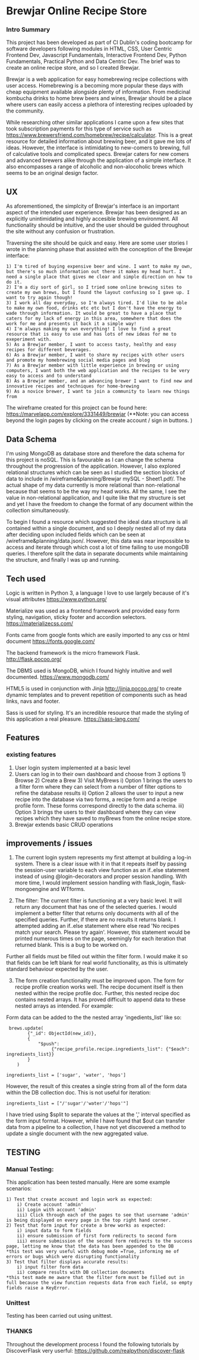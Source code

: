 # Brewjar Online Recipe Store

### Intro Summary
This project has been developed as part of CI Dublin's coding bootcamp for software developers following modules in HTML, CSS, User Centric Frontend Dev, Javascript Fundamentals, Interactive Frontend Dev, Python Fundamentals, Practical Python and Data Centric Dev. The brief was to create an online recipe store, and so I created Brewjar. 

Brewjar is a web application for easy homebrewing recipe collections with user access. Homebrewing is a becoming more popular these days with cheap equipment available alongside plenty of information. From medicinal kombucha drinks to home brew beers and wines, Brewjar should be a place where users can easily access a plethora of interesting recipes uploaded by the community. 

While researching other similar applications I came upon a few sites that took subscription payments for this type of service such as https://www.brewersfriend.com/homebrew/recipe/calculator. This is a great resource for detailed information about brewing beer, and it gave me lots of ideas. However, the interface is intimidating to new-comers to brewing, full of calculative tools and complicated specs. Brewjar caters for new comers and advanced brewers alike through the application of a simple interface. It also encompasses a range of alcoholic and non-alocoholic brews which seems to be an original design factor.

## UX

As aforementioned, the simplcity of Brewjar's interface is an important aspect of the intended user experience. Brewjar has been designed as an explicitly unintimidating and highly accesible brewing 
environment. All functionality should be intuitive, and the user should be guided throughout the site without any confusion or frustration.

Traversing the site should be quick and easy. Here are some user stories I wrote in the planning phase that assisted with the conception of the Brewjar interface: 

    1) I'm tired of buying expensive beer and wine. I want to make my own, but there's so much information out there it makes my head hurt. I need a single place that gives me clear and simple direction on how to do it. 
    2) I'm a diy sort of girl, so I tried some online brewing sites to create my own brews, but I found the layout confusing so I gave up. I want to try again though!
    3) I work all day everyday, so I'm always tired. I'd like to be able to make my own food, drinks etc etc but I don't have the energy to wade through information. It would be great to have a place that caters for my lack of energy in this area, somewhere that does the work for me and presents it back it a simple way!
    4) I'm always making my own everything! I love to find a great resource that is easy to use and has lots of new ideas for me to exeperiment with.
    5) As a Brewjar member, I want to access tasty, healthy and easy recipes for different beverages.
    6) As a Brewjar member, I want to share my recipes with other users and promote my homebrewing social media pages and blog
    7) As a Brewjar member with little experience in brewing or using computers, I want both the web application and the recipes to be very easy to access and to understand
    8) As a Brewjar member, and an advancing brewer I want to find new and innovative recipes and techniques for home-brewing
    9) As a novice brewer, I want to join a community to learn new things from

The wireframe created for this project can be found here: https://marvelapp.com/explore/3331449/brewjar 
(**Note: you can access beyond the login pages by clicking on the create account / sign in buttons. )

## Data Schema    
I'm using MongoDB as database store and therefore the data schema for this project is noSQL. This is favourable as I can change the schema throughout the progression of the application. However, I also explored relational structures which can be seen as I studied the section blocks of data to include in /wireframe&planning/Brewjar mySQL - Sheet1.pdf/. The actual shape of my data currently is more relational than non-relational because that seems to be the way my head works. All the same, I see the value in non-relational application, and I quite like that my structure is set and yet I have the freedom to change the format of any document within the collection simultaneously. 

To begin I found a resource which suggested the ideal data structure is all contained within a single document, and so I deeply nested all of my data after deciding upon included fields which can be seen at /wireframe&planning/data.json/. However, this data was near impossible to access and iterate through which cost a lot of time failing to use mongoDB queries. I therefore split the data in separate documents while maintaining the structure, and finally I was up and running. 

## Tech used 
Logic is written in Python 3, a language I love to use largely because of it's visual attributes https://www.python.org/

Materialize was used as a frontend framework and provided easy form styling, navigation, sticky footer and accordion selectors. https://materializecss.com/

Fonts came from google fonts which are easily imported to any css or html document https://fonts.google.com/

The backend framework is the micro framework Flask. http://flask.pocoo.org/

The DBMS used is MongoDB, which I found highly intuitive and well documented. https://www.mongodb.com/

HTML5 is used in conjunction with Jinja http://jinja.pocoo.org/ to create dynamic templates and to prevent repetition of components such as head links, navs and footer. 

Sass is used for styling. It's an incredible resource that made the styling of this application a real pleasure. https://sass-lang.com/

## Features 
### existing features

1) User login system implemented at a basic level
2) Users can log in to their own dashboard and choose from 3 options 1) Browse 2) Create a Brew 3) Visit MyBrews
    i) Option 1 brings the users to a filter form where they can select from a number of filter options to refine the database results
    ii) Option 2 allows the user to input a new recipe into the database via two forms, a recipe form and a recipe profile form. These forms correspond directly to the data schema. 
    iii) Option 3 brings the users to their dashboard where they can view recipes which they have saved to myBrews from the online recipe store.
4) Brewjar extends basic CRUD operations

## improvements / issues
1) The current login system represents my first attempt at building a log-in system. There is a clear issue with it in that it repeats itself by passing the session-user variable to each view function as an if..else statement instead of using @login-decorators and proper session handling. With more time, I would implement session handling with flask_login, flask-mongoengine and WTforms.

2) The filter: The current filter is functioning at a very basic level. It will return any document that has one of the selected queries. I would implement a better filter that returns only documents with all of the specified queries. Further, if there are no results it returns blank. I attempted adding an if..else statement where else read 'No recipes match your search. Please try again'. However, this statement would be printed numerous times on the page, seemingly for each iteration that returned blank. This is a bug to be worked on. 

Further all fields must be filled out within the filter form. I would make it so that fields can be left blank for real world functionality, as this is ultimately standard behaviour expected by the user. 

3) The form creation functionality must be improved upon. The form for recipe profile creation works well. The recipe document itself is then nested within the recipe profile doc. Further, this nested recipe doc contains nested arrays. It has proved difficult to append data to these nested arrays as intended. For example: 

Form data can be added to the the nested array 'ingedients_list' like so: 

     brews.update(
            {"_id": ObjectId(new_id)},
            {
                "$push":
                     {"recipe_profile.recipe.ingredients_list": {"$each": ingredients_list}}
            }
        )
        
    ingredients_list = ['sugar', 'water', 'hops']
        
However, the result of this creates a single string from all of the form data within the DB collection doc. This is not useful for iteration: 

    ingredients_list = ["/'sugar'/'water'/'hops'"]

I have tried using $split to separate the values at the ',' interval specified as the form input format. However, while I have found that $out can transfer data from a pipeline to a collection, I have not yet discovered a method to update a single document with the new aggregated value. 

## TESTING
### Manual Testing: 
This application has been tested manually. Here are some example scenarios: 

    1) Test that create account and login work as expected: 
        i) Create account 'admin'
        ii) Login with account 'admin'
        iii) Click through each of the pages to see that username 'admin' is being displayed on every page in the top right hand corner. 
    2) Test that form input for create a brew works as expected: 
        i) input data to form fields
        ii) ensure submission of first form redirects to second form
        iii) ensure submission of the second form redirects to the success page, letting me know that the data has been appended to the DB 
    *this test was very useful with debug mode =True, informing me of errors or bugs which were disrupting functionality
    3) Test that filter displays accurate results:
        i) input filter form data
        ii) compare results with DB collection documents
    *this test made me aware that the filter form must be filled out in full because the view function requests data from each field, so empty fields raise a KeyError. 

### Unittest    
Testing has been carried out using unittest. 

### THANKS
Throughout the development process I found the following tutorials by DiscoverFlask very userful: https://github.com/realpython/discover-flask

